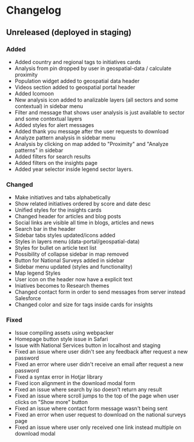 # Changelog

## Unreleased (deployed in staging)

### Added

- Added country and regional tags to initiatives cards
- Analysis from pin dropped by user in geospatial-data / calculate proximity
- Population widget added to geospatial data header
- Videos section added to geospatial portal header
- Added Icomoon
- New analysis icon added to analizable layers (all sectors and some contextual) in sidebar menu
- Filter and message that shows user analysis is just available to sector and some contextual layers
- Added styles for alert messages
- Added thank you message after the user requests to download
- Analyze pattern analysis in sidebar menu
- Analysis by clicking on map added to "Proximity" and "Analyze patterns" in sidebar
- Added filters for search results
- Added filters on the insights page
- Added year selector inside legend sector layers.

### Changed

- Make initiatives and tabs alphabetically
- Show related initiatives ordered by score and date desc
- Unified styles for the insights cards
- Changed header for articles and blog posts
- Social links are visible all time in blogs, articles and news
- Search bar in the header
- Sidebar tabs styles updated/icons added
- Styles in layers menu (data-portal/geospatial-data)
- Styles for bullet on article text list
- Possibility of collapse sidebar in map removed
- Button for National Surveys added in sidebar
- Sidebar menu updated (styles and functionality)
- Map legend Styles
- User icon on the header now have a explicit text
- Iniatives becomes to Research themes
- Changed contact form in order to send messages from server instead Salesforce
- Changed color and size for tags inside cards for insights

### Fixed

- Issue compiling assets using webpacker
- Homepage button style issue in Safari
- Issue with National Services button in localhost and staging
- Fixed an issue where user didn't see any feedback after request a new password
- Fixed an error where user didn't receive an email after request a new password
- Fixed a syntax error in Hotjar library
- Fixed icon alignment in the download modal form
- Fixed an issue where search by iso doesn't return any result
- Fixed an issue where scroll jumps to the top of the page when user clicks on "Show more" button
- Fixed an issue where contact form message wasn't being sent
- Fixed an error when user request to download on the national surveys page
- Fixed an issue where user only received one link instead multiple on download modal
